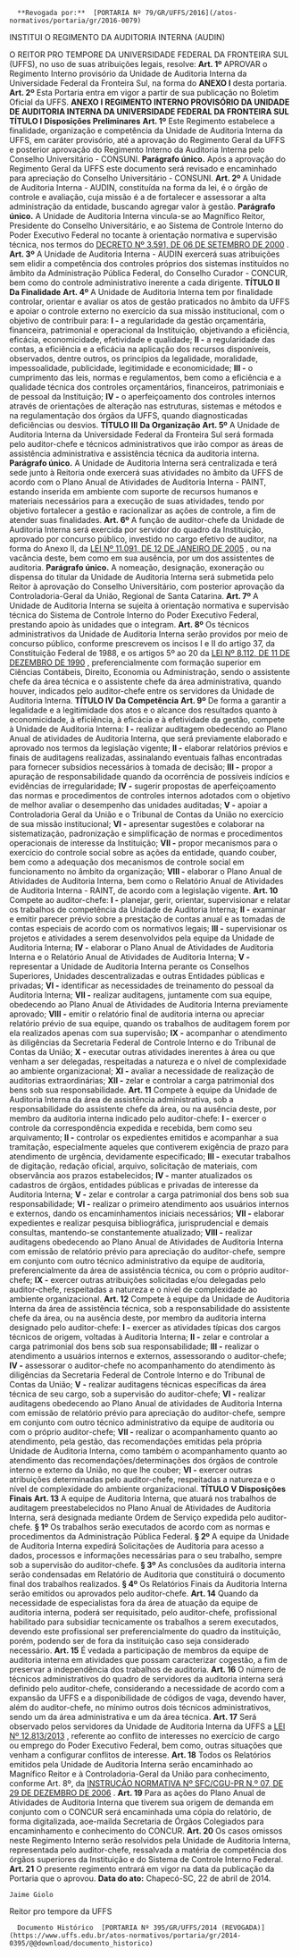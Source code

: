       **Revogada por:**  [PORTARIA Nº 79/GR/UFFS/2016](/atos-normativos/portaria/gr/2016-0079) 

   INSTITUI O REGIMENTO DA AUDITORIA INTERNA (AUDIN)  

 O REITOR PRO TEMPORE DA UNIVERSIDADE FEDERAL DA FRONTEIRA SUL (UFFS), no uso de suas atribuições legais, resolve:   **Art. 1º** APROVAR o Regimento Interno provisório da Unidade de Auditoria Interna da Universidade Federal da Fronteira Sul, na forma do **ANEXO I** desta portaria.   **Art. 2º** Esta Portaria entra em vigor a partir de sua publicação no Boletim Oficial da UFFS.   **ANEXO I**   **REGIMENTO INTERNO PROVISÓRIO DA UNIDADE DE AUDITORIA INTERNA DA UNIVERSIDADE FEDERAL DA FRONTEIRA SUL**   **TÍTULO I**  **Disposições Preliminares**    **Art. 1º** Este Regimento estabelece a finalidade, organização e competência da Unidade de Auditoria Interna da UFFS, em caráter provisório, até a aprovação do Regimento Geral da UFFS e posterior aprovação do Regimento Interno da Auditoria Interna pelo Conselho Universitário - CONSUNI. **Parágrafo único.** Após a aprovação do Regimento Geral da UFFS este documento será revisado e encaminhado para apreciação do Conselho Universitário - CONSUNI.   **Art. 2º** A Unidade de Auditoria Interna - AUDIN, constituída na forma da lei, é o órgão de controle e avaliação, cuja missão é a de fortalecer e assessorar a alta administração da entidade, buscando agregar valor à gestão. **Parágrafo único.** A Unidade de Auditoria Interna vincula-se ao Magnífico Reitor, Presidente do Conselho Universitário, e ao Sistema de Controle Interno do Poder Executivo Federal no tocante à orientação normativa e supervisão técnica, nos termos do [DECRETO Nº 3.591, DE 06 DE SETEMBRO DE 2000](http://www.planalto.gov.br/ccivil_03/decreto/D3591.htm)  .   **Art. 3º** A Unidade de Auditoria Interna - AUDIN exercerá suas atribuições sem elidir a competência dos controles próprios dos sistemas instituídos no âmbito da Administração Pública Federal, do Conselho Curador - CONCUR, bem como do controle administrativo inerente a cada dirigente.   **TÍTULO II**  **Da Finalidade**    **Art. 4º** A Unidade de Auditoria Interna tem por finalidade controlar, orientar e avaliar os atos de gestão praticados no âmbito da UFFS e apoiar o controle externo no exercício da sua missão institucional, com o objetivo de contribuir para: **I -** a regularidade da gestão orçamentária, financeira, patrimonial e operacional da Instituição, objetivando a eficiência, eficácia, economicidade, efetividade e qualidade; **II -** a regularidade das contas, a eficiência e a eficácia na aplicação dos recursos disponíveis, observados, dentre outros, os princípios da legalidade, moralidade, impessoalidade, publicidade, legitimidade e economicidade; **III -** o cumprimento das leis, normas e regulamentos, bem como a eficiência e a qualidade técnica dos controles orçamentários, financeiros, patrimoniais e de pessoal da Instituição; **IV -** o aperfeiçoamento dos controles internos através de orientações de alteração nas estruturas, sistemas e métodos e na regulamentação dos órgãos da UFFS, quando diagnosticadas deficiências ou desvios.   **TÍTULO III**  **Da Organização**    **Art. 5º** A Unidade de Auditoria Interna da Universidade Federal da Fronteira Sul será formada pelo auditor-chefe e técnicos administrativos que irão compor as áreas de assistência administrativa e assistência técnica da auditoria interna. **Parágrafo único.** A Unidade de Auditoria Interna será centralizada e terá sede junto à Reitoria onde exercerá suas atividades no âmbito da UFFS de acordo com o Plano Anual de Atividades de Auditoria Interna - PAINT, estando inserida em ambiente com suporte de recursos humanos e materiais necessários para a execução de suas atividades, tendo por objetivo fortalecer a gestão e racionalizar as ações de controle, a fim de atender suas finalidades.   **Art. 6º** A função de auditor-chefe da Unidade de Auditoria Interna será exercida por servidor do quadro da Instituição, aprovado por concurso público, investido no cargo efetivo de auditor, na forma do Anexo II, da [LEI Nº 11.091, DE 12 DE JANEIRO DE 2005](http://www.planalto.gov.br/ccivil_03/_ato2004-2006/2005/lei/l11091.htm)  , ou na vacância deste, bem como em sua ausência, por um dos assistentes de auditoria. **Parágrafo único.** A nomeação, designação, exoneração ou dispensa do titular da Unidade de Auditoria Interna será submetida pelo Reitor à aprovação do Conselho Universitário, com posterior aprovação da Controladoria-Geral da União, Regional de Santa Catarina.   **Art. 7º** A Unidade de Auditoria Interna se sujeita à orientação normativa e supervisão técnica do Sistema de Controle Interno do Poder Executivo Federal, prestando apoio às unidades que o integram.   **Art. 8º** Os técnicos administrativos da Unidade de Auditoria Interna serão providos por meio de concurso público, conforme prescrevem os incisos I e II do artigo 37, da Constituição Federal de 1988, e os artigos 5º ao 20 da [LEI Nº 8.112, DE 11 DE DEZEMBRO DE 1990](http://www.planalto.gov.br/ccivil_03/Leis/L8112cons.htm)  , preferencialmente com formação superior em Ciências Contábeis, Direito, Economia ou Administração, sendo o assistente chefe da área técnica e o assistente chefe da área administrativa, quando houver, indicados pelo auditor-chefe entre os servidores da Unidade de Auditoria Interna.   **TÍTULO IV**  **Da Competência**    **Art. 9º** De forma a garantir a legalidade e a legitimidade dos atos e o alcance dos resultados quanto à economicidade, à eficiência, à eficácia e à efetividade da gestão, compete à Unidade de Auditoria Interna: **I -** realizar auditagem obedecendo ao Plano Anual de atividades de Auditoria Interna, que será previamente elaborado e aprovado nos termos da legislação vigente; **II -** elaborar relatórios prévios e finais de auditagens realizadas, assinalando eventuais falhas encontradas para fornecer subsídios necessários à tomada de decisão; **III -** propor a apuração de responsabilidade quando da ocorrência de possíveis indícios e evidências de irregularidade; **IV -** sugerir propostas de aperfeiçoamento das normas e procedimentos de controles internos adotados com o objetivo de melhor avaliar o desempenho das unidades auditadas; **V -** apoiar a Controladoria Geral da União e o Tribunal de Contas da União no exercício de sua missão institucional; **VI -** apresentar sugestões e colaborar na sistematização, padronização e simplificação de normas e procedimentos operacionais de interesse da Instituição; **VII -** propor mecanismos para o exercício do controle social sobre as ações da entidade, quando couber, bem como a adequação dos mecanismos de controle social em funcionamento no âmbito da organização; **VIII -** elaborar o Plano Anual de Atividades de Auditoria Interna, bem como o Relatório Anual de Atividades de Auditoria Interna - RAINT, de acordo com a legislação vigente.   **Art. 10** Compete ao auditor-chefe: **I -** planejar, gerir, orientar, supervisionar e relatar os trabalhos de competência da Unidade de Auditoria Interna; **II -** examinar e emitir parecer prévio sobre a prestação de contas anual e as tomadas de contas especiais de acordo com os normativos legais; **III -** supervisionar os projetos e atividades a serem desenvolvidos pela equipe da Unidade de Auditoria Interna; **IV -** elaborar o Plano Anual de Atividades de Auditoria Interna e o Relatório Anual de Atividades de Auditoria Interna; **V -** representar a Unidade de Auditoria Interna perante os Conselhos Superiores, Unidades descentralizadas e outras Entidades públicas e privadas; **VI -** identificar as necessidades de treinamento do pessoal da Auditoria Interna; **VII -** realizar auditagens, juntamente com sua equipe, obedecendo ao Plano Anual de Atividades de Auditoria Interna previamente aprovado; **VIII -** emitir o relatório final de auditoria interna ou apreciar relatório prévio de sua equipe, quando os trabalhos de auditagem forem por ela realizados apenas com sua supervisão; **IX -** acompanhar o atendimento às diligências da Secretaria Federal de Controle Interno e do Tribunal de Contas da União; **X -** executar outras atividades inerentes à área ou que venham a ser delegadas, respeitadas a natureza e o nível de complexidade ao ambiente organizacional; **XI -** avaliar a necessidade de realização de auditorias extraordinárias; **XII -** zelar e controlar a carga patrimonial dos bens sob sua responsabilidade.   **Art. 11** Compete à equipe da Unidade de Auditoria Interna da área de assistência administrativa, sob a responsabilidade do assistente chefe da área, ou na ausência deste, por membro da auditoria interna indicado pelo auditor-chefe: **I -** exercer o controle da correspondência expedida e recebida, bem como seu arquivamento; **II -** controlar os expedientes emitidos e acompanhar a sua tramitação, especialmente aqueles que contiverem exigência de prazo para atendimento de urgência, devidamente especificado; **III -** executar trabalhos de digitação, redação oficial, arquivo, solicitação de materiais, com observância aos prazos estabelecidos; **IV -** manter atualizados os cadastros de órgãos, entidades públicas e privadas de interesse da Auditoria Interna; **V -** zelar e controlar a carga patrimonial dos bens sob sua responsabilidade; **VI -** realizar o primeiro atendimento aos usuários internos e externos, dando os encaminhamentos iniciais necessários; **VII -** elaborar expedientes e realizar pesquisa bibliográfica, jurisprudencial e demais consultas, mantendo-se constantemente atualizado; **VIII -** realizar auditagens obedecendo ao Plano Anual de Atividades de Auditoria Interna com emissão de relatório prévio para apreciação do auditor-chefe, sempre em conjunto com outro técnico administrativo da equipe de auditoria, preferencialmente da área de assistência técnica, ou com o próprio auditor-chefe; **IX -** exercer outras atribuições solicitadas e/ou delegadas pelo auditor-chefe, respeitadas a natureza e o nível de complexidade ao ambiente organizacional.   **Art. 12** Compete à equipe da Unidade de Auditoria Interna da área de assistência técnica, sob a responsabilidade do assistente chefe da área, ou na ausência deste, por membro da auditoria interna designado pelo auditor-chefe: **I -** exercer as atividades típicas dos cargos técnicos de origem, voltadas à Auditoria Interna; **II -** zelar e controlar a carga patrimonial dos bens sob sua responsabilidade; **III -** realizar o atendimento a usuários internos e externos, assessorando o auditor-chefe; **IV -** assessorar o auditor-chefe no acompanhamento do atendimento às diligências da Secretaria Federal de Controle Interno e do Tribunal de Contas da União; **V -** realizar auditagens técnicas específicas da área técnica de seu cargo, sob a supervisão do auditor-chefe; **VI -** realizar auditagens obedecendo ao Plano Anual de atividades de Auditoria Interna com emissão de relatório prévio para apreciação do auditor-chefe, sempre em conjunto com outro técnico administrativo da equipe de auditoria ou com o próprio auditor-chefe; **VII -** realizar o acompanhamento quanto ao atendimento, pela gestão, das recomendações emitidas pela própria Unidade de Auditoria Interna, como também o acompanhamento quanto ao atendimento das recomendações/determinações dos órgãos de controle interno e externo da União, no que lhe couber; **VI -** exercer outras atribuições determinadas pelo auditor-chefe, respeitadas a natureza e o nível de complexidade do ambiente organizacional.   **TÍTULO V**  **Disposições Finais**    **Art. 13** A equipe de Auditoria Interna, que atuará nos trabalhos de auditagem preestabelecidos no Plano Anual de Atividades de Auditoria Interna, será designada mediante Ordem de Serviço expedida pelo auditor-chefe. **§ 1º** Os trabalhos serão executados de acordo com as normas e procedimentos da Administração Pública Federal. **§ 2º** A equipe da Unidade de Auditoria Interna expedirá Solicitações de Auditoria para acesso a dados, processos e informações necessárias para o seu trabalho, sempre sob a supervisão do auditor-chefe. **§ 3º** As conclusões da auditoria interna serão condensadas em Relatório de Auditoria que constituirá o documento final dos trabalhos realizados. **§ 4º** Os Relatórios Finais da Auditoria Interna serão emitidos ou aprovados pelo auditor-chefe.   **Art. 14** Quando da necessidade de especialistas fora da área de atuação da equipe de auditoria interna, poderá ser requisitado, pelo auditor-chefe, profissional habilitado para subsidiar tecnicamente os trabalhos a serem executados, devendo este profissional ser preferencialmente do quadro da instituição, porém, podendo ser de fora da instituição caso seja considerado necessário.   **Art. 15** É vedada a participação de membros da equipe de auditoria interna em atividades que possam caracterizar cogestão, a fim de preservar a independência dos trabalhos de auditoria.   **Art. 16** O número de técnicos administrativos do quadro de servidores da auditoria interna será definido pelo auditor-chefe, considerando a necessidade de acordo com a expansão da UFFS e a disponibilidade de códigos de vaga, devendo haver, além do auditor-chefe, no mínimo outros dois técnicos administrativos, sendo um da área administrativa e um da área técnica.   **Art. 17** Será observado pelos servidores da Unidade de Auditoria Interna da UFFS a [LEI Nº 12.813/2013](http://www.planalto.gov.br/ccivil_03/_ato2011-2014/2013/lei/l12813.htm)  , referente ao conflito de interesses no exercício de cargo ou emprego do Poder Executivo Federal, bem como, outras situações que venham a configurar conflitos de interesse.   **Art. 18** Todos os Relatórios emitidos pela Unidade de Auditoria Interna serão encaminhado ao Magnífico Reitor e à Controladoria-Geral da União para conhecimento, conforme Art. 8º, da [INSTRUÇÃO NORMATIVA Nº SFC/CGU-PR N.º 07, DE 29 DE DEZEMBRO DE 2006](http://www.cgu.gov.br/sobre/legislacao/arquivos/instrucoes-normativas/in_cgu_07_2006_alterada_2009.pdf)  .   **Art. 19** Para as ações do Plano Anual de Atividades de Auditoria Interna que tiverem sua origem de demanda em conjunto com o CONCUR será encaminhada uma cópia do relatório, de forma digitalizada, aoe-mailda Secretaria de Órgãos Colegiados para encaminhamento e conhecimento do CONCUR.   **Art. 20** Os casos omissos neste Regimento Interno serão resolvidos pela Unidade de Auditoria Interna, representada pelo auditor-chefe, ressalvada a matéria de competência dos órgãos superiores da Instituição e do Sistema de Controle Interno Federal.   **Art. 21** O presente regimento entrará em vigor na data da publicação da Portaria que o aprovou.    **Data do ato:** Chapecó-SC, 22 de abril de 2014.   
 

    Jaime Giolo   
 Reitor pro tempore da UFFS 

      Documento Histórico  [PORTARIA Nº 395/GR/UFFS/2014 (REVOGADA)](https://www.uffs.edu.br/atos-normativos/portaria/gr/2014-0395/@@download/documento_historico)     
      